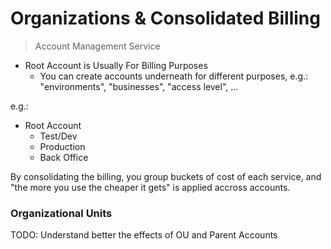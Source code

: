 # Organizations & Consolidated Billing
> Account Management Service

* Root Account is Usually For Billing Purposes
  * You can create accounts underneath for different purposes, e.g.: "environments", "businesses", "access level", ...

e.g.:

* Root Account
   * Test/Dev
   * Production
   * Back Office

By consolidating the billing, you group buckets of cost of each service, and "the more you use the cheaper it gets" is applied accross accounts.

### Organizational Units

TODO: Understand better the effects of OU and Parent Accounts
